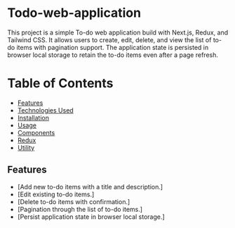 # Todo-web-application

This project is a simple To-do web application build with Next.js, Redux, and Tailwind CSS. It allows users to create, edit, delete, and view the list of to-do items with pagination support. The application state is persisted in browser local storage to retain the to-do items even after a page refresh.

# Table of Contents
- [Features](#)
- [Technologies Used](#)
- [Installation](#)
- [Usage](#)
- [Components](#)
- [Redux](#)
- [Utility](#)
<!-- - [](#) -->

## Features
- [Add new to-do items with a title and description.]
- [Edit existing to-do items.]
- [Delete to-do items with confirmation.]
- [Pagination through the list of to-do items.]
- [Persist application state in browser local storage.]

